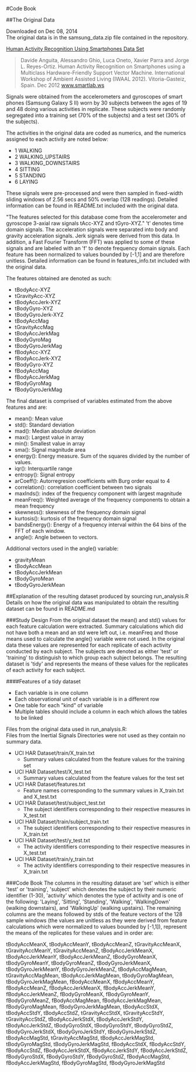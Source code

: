 #Code Book

##The Original Data

Downloaded on Dec 08, 2014  
The original data is in the samsung_data.zip file contained in the repository.   

[Human Activity Recognition Using Smartphones Data Set ](http://archive.ics.uci.edu/ml/datasets/Human+Activity+Recognition+Using+Smartphones)
>Davide Anguita, Alessandro Ghio, Luca Oneto, Xavier Parra and Jorge L. Reyes-Ortiz. Human Activity Recognition on Smartphones using a Multiclass Hardware-Friendly Support Vector Machine. International Workshop of Ambient Assisted Living (IWAAL 2012). Vitoria-Gasteiz, Spain. Dec 2012
www.smartlab.ws

Signals were obtained from the accelerometers and gyroscopes of smart phones (Samsung Galaxy S II) worn by 30 subjects between the ages of 19 and 48 doing various activities in replicate. These subjects were randomly segregated into a training set (70% of the subjects) and a test set (30% of the subjects).

The activities in the original data are coded as numerics, and the numerics assigned to each activity are noted below:

- 1 WALKING
- 2 WALKING_UPSTAIRS
- 3 WALKING_DOWNSTAIRS
- 4 SITTING
- 5 STANDING
- 6 LAYING

These signals were pre-processed and were then sampled in fixed-width sliding windows of 2.56 secs and 50% overlap (128 readings). Detailed information can be found in README.txt included with the original data.

"The features selected for this database come from the accelerometer and gyroscope 3-axial raw signals tAcc-XYZ and tGyro-XYZ." 't' denotes time domain signals. The acceleration signals were separated into body and gravity acceleration signals. Jerk signals were derived from this data. In addition, a Fast Fourier Transform (FFT) was applied to some of these signals and are labeled with an 'f' to denote frequency domain signals. Each feature has been normalized to values bounded by [-1,1] and are therefore unitless. Detailed information can be found in features_info.txt included with the original data.

The features obtained are denoted as such:

- tBodyAcc-XYZ
- tGravityAcc-XYZ
- tBodyAccJerk-XYZ
- tBodyGyro-XYZ
- tBodyGyroJerk-XYZ
- tBodyAccMag
- tGravityAccMag
- tBodyAccJerkMag
- tBodyGyroMag
- tBodyGyroJerkMag
- fBodyAcc-XYZ
- fBodyAccJerk-XYZ
- fBodyGyro-XYZ
- fBodyAccMag
- fBodyAccJerkMag
- fBodyGyroMag
- fBodyGyroJerkMag

The final dataset is comprised of variables estimated from the above features and are:

- mean(): Mean value
- std(): Standard deviation
- mad(): Median absolute deviation 
- max(): Largest value in array
- min(): Smallest value in array
- sma(): Signal magnitude area
- energy(): Energy measure. Sum of the squares divided by the number of values. 
- iqr(): Interquartile range 
- entropy(): Signal entropy
- arCoeff(): Autorregresion coefficients with Burg order equal to 4
- correlation(): correlation coefficient between two signals
- maxInds(): index of the frequency component with largest magnitude
- meanFreq(): Weighted average of the frequency components to obtain a mean frequency
- skewness(): skewness of the frequency domain signal 
- kurtosis(): kurtosis of the frequency domain signal 
- bandsEnergy(): Energy of a frequency interval within the 64 bins of the FFT of each window.
- angle(): Angle between to vectors.

Additional vectors used in the angle() variable:

- gravityMean
- tBodyAccMean
- tBodyAccJerkMean
- tBodyGyroMean
- tBodyGyroJerkMean

##Explanation of the resulting dataset produced by sourcing run_analysis.R
Details on how the original data was manipulated to obtain the resulting dataset can be found in README.md

###Study Design
From the original dataset the mean() and std() values for each feature calculation were extracted. Summary calculations which did not have both a mean and an std were left out, i.e. meanFreq and those means used to calculate the angle() variable were not used. In the original data these values are represented for each replicate of each activity conducted by each subject. The subjects are denoted as either 'test' or 'training' to distinguish to which group each subject belongs. The resulting dataset is 'tidy' and represents the means of these values for the replicates of each activity for each subject.

####Features of a tidy dataset
- Each variable is in one column
- Each observational unit of each variable is in a different row
- One table for each "kind" of variable
- Multiple tables should include a column in each which allows the tables to be linked

Files from the original data used in run_analysis.R:  
Files from the Inertial Signals Directories were not used as they contain no summary data.

- UCI HAR Dataset/train/X_train.txt
    - Summary values calculated from the feature values for the training set
- UCI HAR Dataset/test/X_test.txt
    - Summary values calculated from the feature values for the test set
- UCI HAR Dataset/features.txt
    - Feature names corresponding to the summary values in X_train.txt and X_test.txt
- UCI HAR Dataset/test/subject_test.txt
    - The subject identifiers corresponding to their respective measures in X_test.txt
- UCI HAR Dataset/train/subject_train.txt
    - The subject identifiers corresponding to their respective measures in X_train.txt
- UCI HAR Dataset/test/y_test.txt
    - The activity identifiers corresponding to their respective measures in X_test.txt
- UCI HAR Dataset/train/y_train.txt
    - The activity identifiers corresponding to their respective measures in X_train.txt

###Code Book
The columns in the resulting dataset are 'set' which is either 'test' or 'training', 'subject' which denotes the subject by their numeric identifier (1-30), 'activity' which denotes the type of activity and is one of the following: 'Laying', 'Sitting', 'Standing', 'Walking', 'WalkingDown' (walking downstairs), and 'WalkingUp' (walking upstairs). The remaining columns are the means followed by stds of the feature vectors of the 128 sample windows (the values are unitless as they were derived from feature calculations which were normalized to values bounded by [-1,1]), represent the means of the replicates for these values and in order are: 

tBodyAccMeanX, tBodyAccMeanY, tBodyAccMeanZ, tGravityAccMeanX,    tGravityAccMeanY, tGravityAccMeanZ, tBodyAccJerkMeanX, tBodyAccJerkMeanY,   tBodyAccJerkMeanZ, tBodyGyroMeanX, tBodyGyroMeanY, tBodyGyroMeanZ,  tBodyGyroJerkMeanX, tBodyGyroJerkMeanY, tBodyGyroJerkMeanZ, tBodyAccMagMean, tGravityAccMagMean, tBodyAccJerkMagMean, tBodyGyroMagMean,    tBodyGyroJerkMagMean, fBodyAccMeanX, fBodyAccMeanY, fBodyAccMeanZ,   fBodyAccJerkMeanX, fBodyAccJerkMeanY, fBodyAccJerkMeanZ, fBodyGyroMeanX,  fBodyGyroMeanY, fBodyGyroMeanZ, fBodyAccMagMean, fBodyAccJerkMagMean, fBodyGyroMagMean, fBodyGyroJerkMagMean, tBodyAccStdX, tBodyAccStdY,    tBodyAccStdZ, tGravityAccStdX, tGravityAccStdY, tGravityAccStdZ, tBodyAccJerkStdX, tBodyAccJerkStdY, tBodyAccJerkStdZ, tBodyGyroStdX,   tBodyGyroStdY, tBodyGyroStdZ, tBodyGyroJerkStdX, tBodyGyroJerkStdY,   tBodyGyroJerkStdZ, tBodyAccMagStd, tGravityAccMagStd, tBodyAccJerkMagStd,  tBodyGyroMagStd, tBodyGyroJerkMagStd, fBodyAccStdX, fBodyAccStdY,    fBodyAccStdZ, fBodyAccJerkStdX, fBodyAccJerkStdY, fBodyAccJerkStdZ,    fBodyGyroStdX, fBodyGyroStdY, fBodyGyroStdZ, fBodyAccMagStd, fBodyAccJerkMagStd, fBodyGyroMagStd, fBodyGyroJerkMagStd

